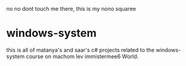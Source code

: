 no no dont touch me there, this is my nono squaree
# windows-system
this is all of matanya's and saar's c# projects related to the windows-system course on machom lev
immistermee6 World.